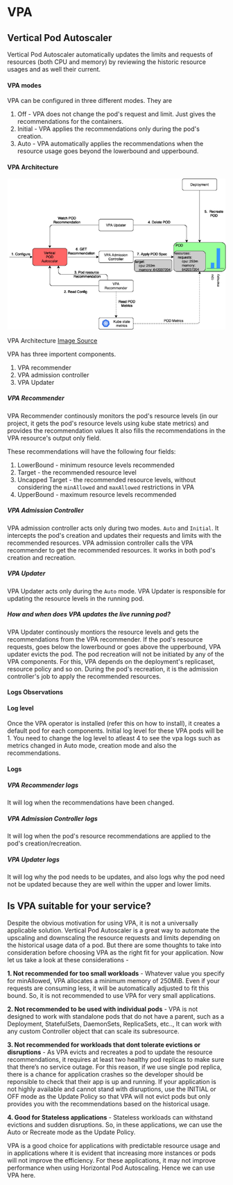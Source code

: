 # VPA

## Vertical Pod Autoscaler

Vertical Pod Autoscaler automatically updates the limits and requests of resources (both CPU and memory) by reviewing the historic resource usages and as well their current. 

#### VPA modes 
VPA can be configured in three different modes. They are
1. Off - VPA does not change the pod's request and limit. Just gives the recommendations for the containers.
2. Initial - VPA applies the recommendations only during the pod's creation. 
3. Auto - VPA automatically applies the recommendations when the resource usage goes beyond the lowerbound and upperbound.

#### VPA Architecture

![VPA Architecture](images/vpa_architecture.png)

VPA Architecture [Image Source](https://banzaicloud.com/blog/k8s-vertical-pod-autoscaler/)


VPA has three importent components. 
1. VPA recommender
2. VPA admission controller
3. VPA Updater

##### VPA Recommender 
VPA Recommender continously monitors the pod's resource levels (in our project, it gets the pod's resource levels using kube state metrics) and provides the recommendation values It also fills the recommendations in the VPA resource's output only field. 

These recommendations will have the following four fields:
1. LowerBound - minimum resource levels recommended
2. Target - the recommended resource level
3. Uncapped Target - the recommended resource levels, without considering the `minAllowed` and `maxAllowed` restrictions in VPA
4. UpperBound - maximum resource levels recommended

##### VPA Admission Controller
VPA admission controller acts only during two modes. `Auto` and `Initial`. It intercepts the pod's creation and updates their requests and limits with the recommended resources. 
VPA admission controller calls the VPA recommender to get the recommended resources. It works in both pod's creation and recreation. 

##### VPA Updater
VPA Updater acts only during the `Auto` mode. VPA Updater is responsible for updating the resource levels in the running pod. 

##### How and when does VPA updates the live running pod?
VPA Updater continously montiors the resource levels and gets the recommendations from the VPA recommender. If the pod's resource requests, goes below the lowerbound or goes above the upperbound, VPA updater evicts the pod. The pod recreation will not be initiated by any of the VPA components. For this, VPA depends on the deployment's replicaset, resource policy and so on. 
During the pod's recreation, it is the admission controller's job to apply the recommended resources. 

#### Logs Observations

#### Log level
Once the VPA operator is installed (refer this on how to install), it creates a default pod for each components. Initial log level for these VPA pods will be 1. You need to change the log level to atleast 4 to see the vpa logs such as metrics changed in Auto mode, creation mode and also the recommendations.

#### Logs 
##### VPA Recommender logs
It will log when the recommendations have been changed.

##### VPA Admission Controller logs
It will log when the pod's resource recommendations are applied to the pod's creation/recreation. 

##### VPA Updater logs
It will log why the pod needs to be updates, and also logs why the pod need not be updated because they are well within the upper and lower limits. 


## Is VPA suitable for your service?

Despite the obvious motivation for using VPA, it is not a universally applicable solution. Vertical Pod Autoscaler is a great way to automate the upscaling and downscaling the resource requests and limits depending on the historical usage data of a pod. But there are some thoughts to take into consideration before choosing VPA as the right fit for your application. Now let us take a look at these considerations -

**1. Not recommended for too small workloads**
    - Whatever value you specify for minAllowed, VPA allocates a minimum memory of 250MiB. Even if your requests are consuming less, it will be automatically adjusted to fit this bound. So, it is not recommended to use VPA for very small applications.

**2. Not recommended to be used with individual pods**
    - VPA is not designed to work with standalone pods that do not have a parent, such as a Deployment, StatefulSets, DaemonSets, ReplicaSets, etc.., It can work with any custom Controller object that can scale its subresource. 

**3. Not recommended for workloads that dont tolerate evictions or disruptions**
    - As VPA evicts and recreates a pod to update the resource recommendations, it requires at least two healthy pod replicas to make sure that there’s no service outage. For this reason, if we use single pod replica, there is a chance for application crashes so the developer should be reponsible to check that their app is up and running. If your application is not highly available and cannot stand with disruptions, use the INITIAL or OFF mode as the Update Policy so that VPA will not evict pods but only provides you with the recommendations based on the historical usage.
    
**4. Good for Stateless applications**
    - Stateless workloads can withstand evictions and sudden disruptions. So, in these applications, we can use the Auto or Recreate mode as the Update Policy. 

VPA is a good choice for applications with predictable resource usage and in applications where it is evident that increasing more instances or pods will not improve the efficiency. For these applications, it may not improve performance when using Horizontal Pod Autoscaling. Hence we can use VPA here.
   
